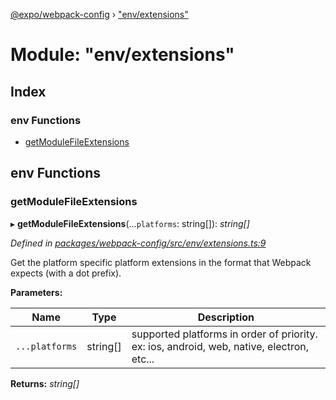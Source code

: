 [@expo/webpack-config](../README.md) › ["env/extensions"](_env_extensions_.md)

# Module: "env/extensions"

## Index

### env Functions

* [getModuleFileExtensions](_env_extensions_.md#getmodulefileextensions)

## env Functions

###  getModuleFileExtensions

▸ **getModuleFileExtensions**(...`platforms`: string[]): *string[]*

*Defined in [packages/webpack-config/src/env/extensions.ts:9](https://github.com/expo/expo-cli/blob/61a3bbc1/packages/webpack-config/src/env/extensions.ts#L9)*

Get the platform specific platform extensions in the format that Webpack expects (with a dot prefix).

**Parameters:**

Name | Type | Description |
------ | ------ | ------ |
`...platforms` | string[] | supported platforms in order of priority. ex: ios, android, web, native, electron, etc... |

**Returns:** *string[]*

